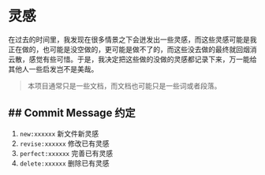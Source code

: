 # 灵感
在过去的时间里，我发现在很多情景之下会迸发出一些灵感，而这些灵感可能是我正在做的，也可能是没空做的，更可能是做不了的，而这些没去做的最终就回烟消云散，感觉有些可惜。于是，我决定把这些做的没做的灵感都记录下来，万一能给其他人一些启发岂不是美哉。

> 本项目通常只是一些文档，而文档也可能只是一些词或者段落。

## ## Commit Message 约定

1. `new:xxxxxx` 新文件新灵感
2. `revise:xxxxxx` 修改已有灵感
3. `perfect:xxxxxx` 完善已有灵感
4. `delete:xxxxxx` 删除已有灵感

